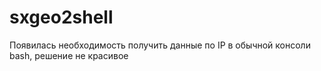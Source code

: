 # sxgeo2shell
Появилась необходимость получить данные по IP в обычной консоли bash, решение не красивое

